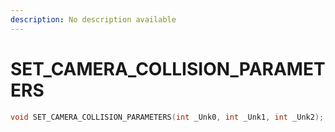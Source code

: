 ```yaml
---
description: No description available 
---
```


# SET_CAMERA_COLLISION_PARAMETERS

```cpp
void SET_CAMERA_COLLISION_PARAMETERS(int _Unk0, int _Unk1, int _Unk2);
```